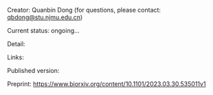 
Creator: Quanbin Dong (for questions, please contact: qbdong@stu.njmu.edu.cn)

Current status: ongoing...

Detail:

Links:

Published version:

Preprint: https://www.biorxiv.org/content/10.1101/2023.03.30.535011v1
        
        
        
        
        
        
        
      
